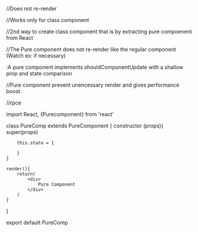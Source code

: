 //Does not re-render

//Works only for class component

//2nd way to create class component that is by extracting pure compoenent from React

//The Pure component does not re-render like the regular component (Watch ex: if necessary)

:A pure component implements shouldComponentUpdate with a shallow prop and state comparison

//Pure component prevent unencessary render and gives performance boost.

//rpce


import React, {Purecomponent} from 'react'

class PureComp extends PureComponent {
    constructor (props){
        super(props)

        this.state = {

        }
    }

    render(){
        return(
            <div>
                Pure Component
            </div>
        )
    }
}

export default PureComp